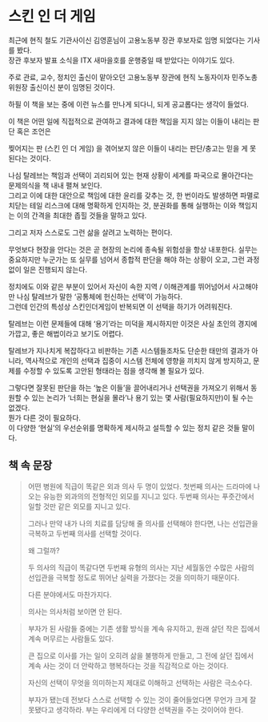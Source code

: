 # 스킨 인 더 게임

최근에 현직 철도 기관사이신 김영훈님이 고용노동부 장관 후보자로 임명 되었다는 기사를 봤다.  
장관 후보자 발표 소식을 ITX 새마을호를 운행중일 때 받았다는 이야기도 있다.  
  
주로 관료, 교수, 정치인 출신이 맡아오던 고용노동부 장관에 현직 노동자이자 민주노총 위원장 출신이신 분이 임명된 것이다.  
  
하필 이 책을 보는 중에 이런 뉴스를 만나게 되다니, 되게 공교롭다는 생각이 들었다.  
  
이 책은 어떤 일에 직접적으로 관여하고 결과에 대한 책임을 지지 않는 이들이 내리는 판단 혹은 조언은 


찢어지는 판 (스킨 인 더 게임) 을 겪어보지 않은 이들이 내리는 판단/충고는 믿을 게 못 된다는 것이다.



나심 탈레브는 책임과 선택이 괴리되어 있는 현재 상황이 세계를 파국으로 몰아간다는 문제의식을 책 내내 펼쳐 보인다.  
그리고 이에 대한 대안으로 책임에 대한 윤리를 갖추는 것, 한 번이라도 발생하면 파멸로 치닫는 테일 리스크에 대해 명확하게 인지하는 것, 분권화를 통해 실행하는 이와 책임지는 이의 간격을 최대한 좁힐 것들을 말하고 있다.  

그리고 저자 스스로도 그런 삶을 살려고 노력하는 편이다.

무엇보다 현장을 안다는 것은 곧 현장의 논리에 종속될 위험성을 항상 내포한다. 실무는 중요하지만 누군가는 또 실무를 넘어서 종합적 판단을 해야 하는 상황이 오고, 그런 과정 없이 일은 진행되지 않는다.  

정치에도 이와 같은 부분이 있어서 자신이 속한 지역 / 이해관계를 뛰어넘어서 사고해야만 나심 탈레브가 말한 ‘공통체에 헌신하는 선택’이 가능하다.  
그런데 인간의 특성상 스킨인더게임이 반복되면 이 선택을 하기가 어려워진다.

탈레브는 이런 문제들에 대해 ‘용기’라는 미덕을 제시하지만 이것은 사실 초인의 경지에 가깝고, 좋은 해법이라고 보기도 어렵다.  

탈레브가 지나치게 복잡하다고 비판하는 기존 시스템들조차도 단순한 태만의 결과가 아니라, 역사적으로 개인의 선택과 집중이 시스템 전체에 영향을 끼치지 않게 방지하고, 문제를 수정할 수 있도록 고안된 형태라는 점을 생각해 볼 필요가 있다.

그렇다면 잘못된 판단을 하는 ‘높은 이들’을 끌어내리거나 선택권을 가져오기 위해서 동원할 수 있는 논리가 ‘너희는 현실을 몰라’나 용기 있는 몇 사람(필요하지만)이 될 수는 없겠다.  
뭔가 다른 것이 필요하다.  
이 다양한 ‘현실’의 우선순위를 명확하게 제시하고 설득할 수 있는 정치 같은 것들 말이다.


## 책 속 문장

> 어떤 병원에 직급이 똑같은 외과 의사 두 명이 있었다.
첫번째 의사는 드라마에 나오는
유능한 외과의의 전형적인 외모를 지니고 있다.
두번째 의사는 푸줏간에서 일할 것만
같은 외모를 지니고 있다.
> 
> 그러나 만약 내가 나의 치료를 담당해 줄
의사를 선택해야 한다면,
나는 선입관을 극복하고
두번째 의사를 선택할 것이다.
> 
> 왜 그럴까?
> 
> 두 의사의 직급이 똑같다면
두번째 유형의 의사는
지난 세월동안 수많은 사람의 선입관을
극복할 정도로 뛰어난 실력을 가졌다는 것을
의미하기 때문이다.
> 
> 다른 분야에서도 마찬가지다.
> 
>의사는 의사처럼 보이면 안 된다.


> 부자가 된 사람들 중에는
기존 생활 방식을 계속 유지하고,
원래 살던 작은 집에서
계속 머무르는 사람들도 있다.
> 
> 큰 집으로 이사를 가는 일이
오히려 삶을 불행하게 만들고,
그 전에 살던 집에서 계속 사는 것이
더 안락하고 행복하다는 것을
직감적으로 아는 것이다.
> 
> 자신의 선택이 무엇을 의미하는지
제대로 이해하고
선택하는 사람은 극소수다.
> 
> 부자가 됐는데 전보다
스스로 선택할 수 있는 것이 줄어들었다면
무언가 크게 잘못됐다고 생각하라.
부는 우리에게 더 다양한 선택권을
주는 것이어야 한다.